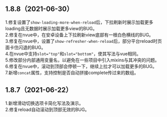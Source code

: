## 1.8.8（2021-06-30）
1.修复设置了`show-loading-more-when-reload`后，下拉刷新时展示加载更多loading且无数据时展示加载更多view的BUG。  
2.修复在nvue中，在安卓设备上下拉刷新view底部有一根白色横线的BUG。  
3.修复在nvue中，设置了`show-refresher-when-reload`后，部分平台reload时页面卡住闪退的BUG。  
4.在nvue中支持`slot="top"`和`slot="bottom"`，使其写法与vue相同。  
5.修改部分内部通用变量名，以避免在一些项目中引入mixins与其冲突的问题。  
6.修复在nvue中，滚动到顶部会停顿一下，继续上拉才可以加载更多的BUG。  
7.新增`concat`属性，支持控制是否自动拼接complete传过来的数组。
## 1.8.7（2021-06-22）
1.新增滑动切换选项卡简化写法及演示。  
2.修复reload自动滚动到顶部无效的BUG。
